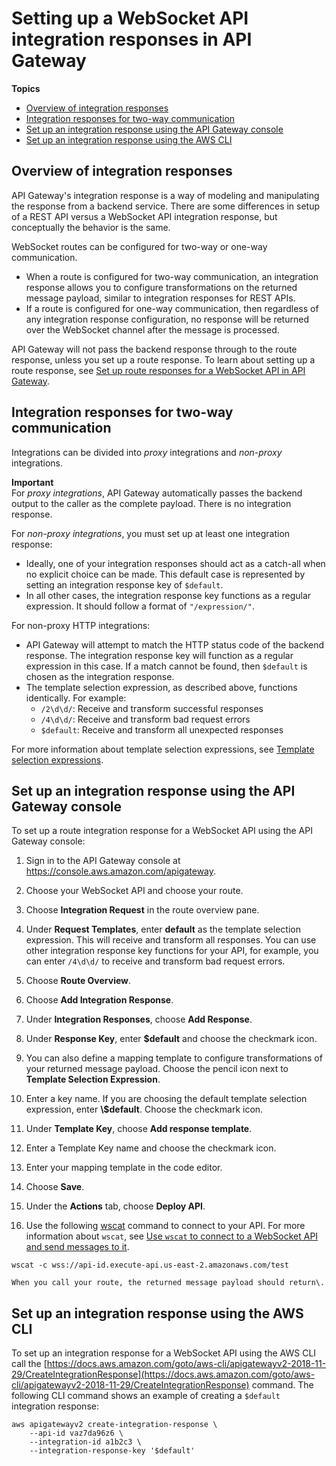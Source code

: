 # Setting up a WebSocket API integration responses in API Gateway<a name="apigateway-websocket-api-integration-responses"></a>

**Topics**
+ [Overview of integration responses](#apigateway-websocket-api-integration-response-overview)
+ [Integration responses for two\-way communication](#apigateway-websocket-api-integration-response-for-two-way-communication)
+ [Set up an integration response using the API Gateway console](#apigateway-websocket-api-integration-response-using-console)
+ [Set up an integration response using the AWS CLI](#apigateway-websocket-api-integration-response-using-awscli)

## Overview of integration responses<a name="apigateway-websocket-api-integration-response-overview"></a>

API Gateway's integration response is a way of modeling and manipulating the response from a backend service\. There are some differences in setup of a REST API versus a WebSocket API integration response, but conceptually the behavior is the same\.

WebSocket routes can be configured for two\-way or one\-way communication\.
+ When a route is configured for two\-way communication, an integration response allows you to configure transformations on the returned message payload, similar to integration responses for REST APIs\.
+ If a route is configured for one\-way communication, then regardless of any integration response configuration, no response will be returned over the WebSocket channel after the message is processed\.

 API Gateway will not pass the backend response through to the route response, unless you set up a route response\. To learn about setting up a route response, see [Set up route responses for a WebSocket API in API Gateway](apigateway-websocket-api-route-response.md)\.

## Integration responses for two\-way communication<a name="apigateway-websocket-api-integration-response-for-two-way-communication"></a>

Integrations can be divided into *proxy* integrations and *non\-proxy* integrations\.

**Important**  
For *proxy integrations*, API Gateway automatically passes the backend output to the caller as the complete payload\. There is no integration response\.

For *non\-proxy integrations*, you must set up at least one integration response:
+ Ideally, one of your integration responses should act as a catch\-all when no explicit choice can be made\. This default case is represented by setting an integration response key of `$default`\.
+ In all other cases, the integration response key functions as a regular expression\. It should follow a format of `"/expression/"`\.

For non\-proxy HTTP integrations:
+ API Gateway will attempt to match the HTTP status code of the backend response\. The integration response key will function as a regular expression in this case\. If a match cannot be found, then `$default` is chosen as the integration response\.
+ The template selection expression, as described above, functions identically\. For example:
  + `/2\d\d/`: Receive and transform successful responses
  + `/4\d\d/`: Receive and transform bad request errors
  + `$default`: Receive and transform all unexpected responses

For more information about template selection expressions, see [Template selection expressions](websocket-api-data-transformations.md#apigateway-websocket-api-template-selection-expressions)\.

## Set up an integration response using the API Gateway console<a name="apigateway-websocket-api-integration-response-using-console"></a>

To set up a route integration response for a WebSocket API using the API Gateway console:

1. Sign in to the API Gateway console at [https://console\.aws\.amazon\.com/apigateway](https://console.aws.amazon.com/apigateway)\.

1.  Choose your WebSocket API and choose your route\.

1. Choose **Integration Request** in the route overview pane\.

1. Under **Request Templates**, enter **default** as the template selection expression\. This will receive and transform all responses\. You can use other integration response key functions for your API, for example, you can enter `/4\d\d/` to receive and transform bad request errors\. 

1.  Choose **Route Overview**\.

1. Choose **Add Integration Response**\.

1. Under **Integration Responses**, choose **Add Response**\.

1. Under **Response Key**, enter **$default** and choose the checkmark icon\.

1. You can also define a mapping template to configure transformations of your returned message payload\. Choose the pencil icon next to **Template Selection Expression**\. 

1. Enter a key name\. If you are choosing the default template selection expression, enter **\\$default**\. Choose the checkmark icon\. 

1. Under **Template Key**, choose **Add response template**\.

1. Enter a Template Key name and choose the checkmark icon\.

1. Enter your mapping template in the code editor\.

1.  Choose **Save**\.

1. Under the **Actions** tab, choose **Deploy API**\.

1.  Use the following [ wscat](https://www.npmjs.com/package/wscat) command to connect to your API\. For more information about `wscat`, see [Use `wscat` to connect to a WebSocket API and send messages to it](apigateway-how-to-call-websocket-api-wscat.md)\. 

   ```
   wscat -c wss://api-id.execute-api.us-east-2.amazonaws.com/test
   ```

    When you call your route, the returned message payload should return\. 

## Set up an integration response using the AWS CLI<a name="apigateway-websocket-api-integration-response-using-awscli"></a>

To set up an integration response for a WebSocket API using the AWS CLI call the [https://docs.aws.amazon.com/goto/aws-cli/apigatewayv2-2018-11-29/CreateIntegrationResponse](https://docs.aws.amazon.com/goto/aws-cli/apigatewayv2-2018-11-29/CreateIntegrationResponse) command\. The following CLI command shows an example of creating a `$default` integration response:

```
aws apigatewayv2 create-integration-response \
    --api-id vaz7da96z6 \
    --integration-id a1b2c3 \
    --integration-response-key '$default'
```